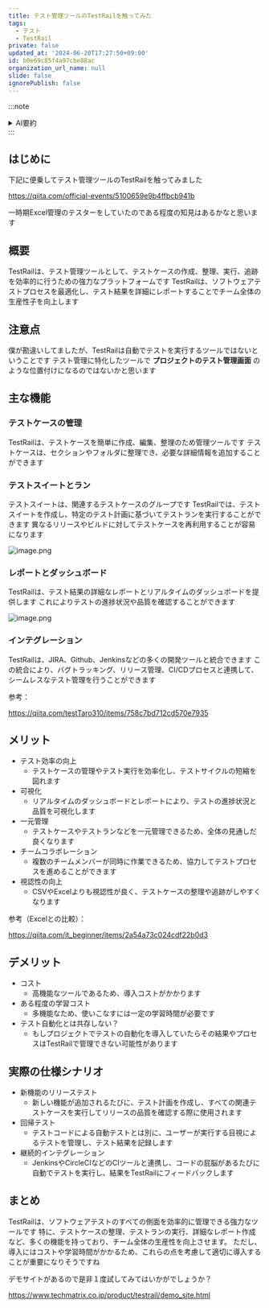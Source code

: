 ```yaml
---
title: テスト管理ツールのTestRailを触ってみた
tags:
  - テスト
  - TestRail
private: false
updated_at: '2024-06-20T17:27:50+09:00'
id: b0e69c85f4a97cbe88ac
organization_url_name: null
slide: false
ignorePublish: false
---
```

:::note 
<details><summary>AI要約</summary>

- TestRailはテスト管理ツールで、テストケースの作成、整理、実行、追跡を効率的に行うためのプラットフォームです
- 自動テストツールではなく、テスト管理に特化しており、Excel管理よりも視認性が良いです
- テストスイートとテストランを作成し、異なるリリースやビルドに対して再利用可能です
- リアルタイムのダッシュボードとレポート機能があり、JIRAやGitHub、Jenkinsなどの開発ツールと統合できます
- コストと学習時間がかかりますが、チーム全体の生産性を向上させ、目視によるテスト管理もサポートします
</details>
:::


## はじめに
下記に便乗してテスト管理ツールのTestRailを触ってみました

https://qiita.com/official-events/5100659e9b4ffbcb941b

一時期Excel管理のテスターをしていたのである程度の知見はあるかなと思います

## 概要
TestRailは、テスト管理ツールとして、テストケースの作成、整理、実行、追跡を効率的に行うための強力なプラットフォームです
TestRailは、ソフトウェアテストプロセスを最適化し、テスト結果を詳細にレポートすることでチーム全体の生産性子を向上します

## 注意点
僕が勘違いしてましたが、TestRailは自動でテストを実行するツールではないということです
テスト管理に特化したツールで **プロジェクトのテスト管理画面** のような位置付けになるのではないかと思います

## 主な機能

### テストケースの管理
TestRailは、テストケースを簡単に作成、編集、整理のため管理ツールです
テストケースは、セクションやフォルダに整理でき、必要な詳細情報を追加することができます

### テストスイートとラン
テストスイートは、関連するテストケースのグループです
TestRailでは、テストスイートを作成し、特定のテスト計画に基づいてテストランを実行することができます
異なるリリースやビルドに対してテストケースを再利用することが容易になります

![image.png](https://qiita-image-store.s3.ap-northeast-1.amazonaws.com/0/282722/3b197cad-b445-cab1-537c-85d5b344c94b.png)


### レポートとダッシュボード
TestRailは、テスト結果の詳細なレポートとリアルタイムのダッシュボードを提供します
これによりテストの進捗状況や品質を確認することができます

![image.png](https://qiita-image-store.s3.ap-northeast-1.amazonaws.com/0/282722/705d968a-b85a-9645-f2f4-3e037f9fde4a.png)


### インテグレーション
TestRailは、JIRA、Github、Jenkinsなどの多くの開発ツールと統合できます
この統合により、バグトラッキング、リリース管理、CI/CDプロセスと連携して、シームレスなテスト管理を行うことができます

参考：

https://qiita.com/testTaro310/items/758c7bd712cd570e7935

## メリット
- テスト効率の向上
    - テストケースの管理やテスト実行を効率化し、テストサイクルの短縮を図れます
- 可視化
    - リアルタイムのダッシュボードとレポートにより、テストの進捗状況と品質を可視化します
- 一元管理
    - テストケースやテストランなどを一元管理できるため、全体の見通しだ良くなります
- チームコラボレーション
    - 複数のチームメンバーが同時に作業できるため、協力してテストプロセスを進めることができます
- 視認性の向上
    - CSVやExcelよりも視認性が良く、テストケースの整理や追跡がしやすくなります

参考（Excelとの比較）：

https://qiita.com/it_beginner/items/2a54a73c024cdf22b0d3


## デメリット
- コスト
    - 高機能なツールであるため、導入コストがかかります
- ある程度の学習コスト
    - 多機能なため、使いこなすには一定の学習時間が必要です
- テスト自動化とは共存しない？
    - もしプロジェクトでテストの自動化を導入していたらその結果やプロセスはTestRailで管理できない可能性があります

## 実際の仕様シナリオ
- 新機能のリリーステスト
    - 新しい機能が追加されるたびに、テスト計画を作成し、すべての関連テストケースを実行してリリースの品質を確認する際に使用されます
- 回帰テスト
    - テストコードによる自動テストとは別に、ユーザーが実行する目視によるテストを管理し、テスト結果を記録します
- 継続的インテグレーション
    - JenkinsやCircleCIなどのCIツールと連携し、コードの屁脳があるたびに自動でテストを実行し、結果をTestRailにフィードバックします

## まとめ
TestRailは、ソフトウェアテストのすべての側面を効率的に管理できる強力なツールです
特に、テストケースの整理、テストランの実行、詳細なレポート作成など、多くの機能を持っており、チーム全体の生産性を向上させます。
ただし、導入にはコストや学習時間がかかるため、これらの点を考慮して適切に導入することが重要になりそうですね

デモサイトがあるので是非１度試してみてはいかがでしょうか？

https://www.techmatrix.co.jp/product/testrail/demo_site.html

